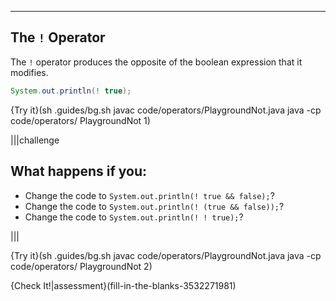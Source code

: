 ---

## The `!` Operator

The `!` operator produces the opposite of the boolean expression that it modifies. 

```java
System.out.println(! true);
```

{Try it}(sh .guides/bg.sh javac code/operators/PlaygroundNot.java java -cp code/operators/ PlaygroundNot 1)

|||challenge
## What happens if you:
* Change the code to `System.out.println(! true && false);`?
* Change the code to `System.out.println(! (true && false));`?
* Change the code to `System.out.println(! ! true);`?

|||

{Try it}(sh .guides/bg.sh javac code/operators/PlaygroundNot.java java -cp code/operators/ PlaygroundNot  2)

{Check It!|assessment}(fill-in-the-blanks-3532271981)

